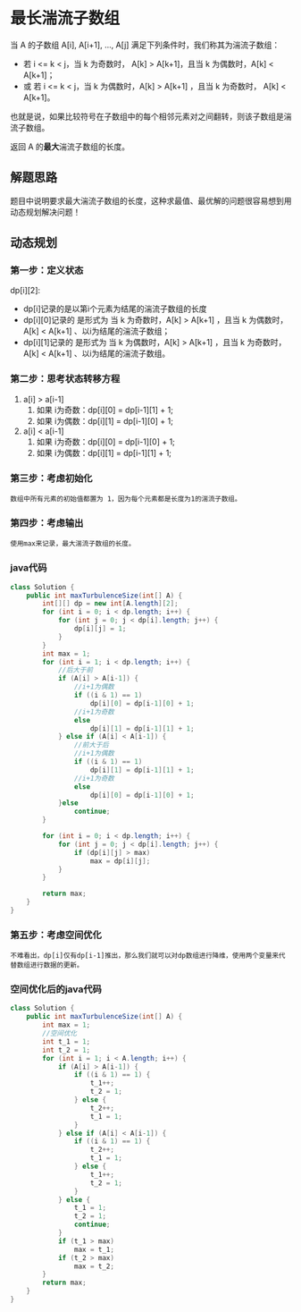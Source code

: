 # 最长湍流子数组
当 A 的子数组 A[i], A[i+1], ..., A[j] 满足下列条件时，我们称其为湍流子数组：

- 若 i <= k < j，当 k 为奇数时， A[k] > A[k+1]，且当 k 为偶数时，A[k] < A[k+1]；
- 或 若 i <= k < j，当 k 为偶数时，A[k] > A[k+1] ，且当 k 为奇数时， A[k] < A[k+1]。  

也就是说，如果比较符号在子数组中的每个相邻元素对之间翻转，则该子数组是湍流子数组。

返回 A 的**最大**湍流子数组的长度。
## 解题思路
题目中说明要求最大湍流子数组的长度，这种求最值、最优解的问题很容易想到用动态规划解决问题！
## 动态规划
### 第一步：定义状态
dp[i][2]:
- dp[i]记录的是以第i个元素为结尾的湍流子数组的长度
- dp[i][0]记录的 是形式为 当 k 为奇数时，A[k] > A[k+1] ，且当 k 为偶数时，A[k] < A[k+1] 、以i为结尾的湍流子数组；
- dp[i][1]记录的 是形式为 当 k 为偶数时，A[k] > A[k+1] ，且当 k 为奇数时，A[k] < A[k+1] 、以i为结尾的湍流子数组。
### 第二步：思考状态转移方程
1. a[i] > a[i-1]
   1. 如果 i为奇数：dp[i][0] = dp[i-1][1] + 1;
   2. 如果 i为偶数：dp[i][1] = dp[i-1][0] + 1;
2. a[i] < a[i-1]
   1. 如果 i为奇数：dp[i][0] = dp[i-1][0] + 1;
   2. 如果 i为偶数：dp[i][1] = dp[i-1][1] + 1;
### 第三步：考虑初始化
    数组中所有元素的初始值都置为 1，因为每个元素都是长度为1的湍流子数组。
### 第四步：考虑输出
    使用max来记录，最大湍流子数组的长度。
### java代码
```java
class Solution {
    public int maxTurbulenceSize(int[] A) {
        int[][] dp = new int[A.length][2];
        for (int i = 0; i < dp.length; i++) {
            for (int j = 0; j < dp[i].length; j++) {
                dp[i][j] = 1;
            }
        }
        int max = 1;
        for (int i = 1; i < dp.length; i++) {
            //后大于前
            if (A[i] > A[i-1]) {
                //i+1为偶数
                if ((i & 1) == 1)
                    dp[i][0] = dp[i-1][0] + 1;
                //i+1为奇数
                else
                    dp[i][1] = dp[i-1][1] + 1;
            } else if (A[i] < A[i-1]) {
                //前大于后
                //i+1为偶数
                if ((i & 1) == 1)
                    dp[i][1] = dp[i-1][1] + 1;
                //i+1为奇数
                else
                    dp[i][0] = dp[i-1][0] + 1;
            }else
                continue;
        }

        for (int i = 0; i < dp.length; i++) {
            for (int j = 0; j < dp[i].length; j++) {
                if (dp[i][j] > max)
                    max = dp[i][j];
            }
        }

        return max;
    }
}
```
### 第五步：考虑空间优化
    不难看出，dp[i]仅有dp[i-1]推出，那么我们就可以对dp数组进行降维，使用两个变量来代替数组进行数据的更新。
### 空间优化后的java代码
```java
class Solution {
    public int maxTurbulenceSize(int[] A) {
        int max = 1;
        //空间优化
        int t_1 = 1;
        int t_2 = 1;
        for (int i = 1; i < A.length; i++) {
            if (A[i] > A[i-1]) {
                if ((i & 1) == 1) {
                    t_1++;
                    t_2 = 1;
                } else {
                    t_2++;
                    t_1 = 1;
                }
            } else if (A[i] < A[i-1]) {
                if ((i & 1) == 1) {
                    t_2++;
                    t_1 = 1;
                } else {
                    t_1++;
                    t_2 = 1;
                }
            } else {
                t_1 = 1;
                t_2 = 1;
                continue;
            }
            if (t_1 > max)
                max = t_1;
            if (t_2 > max)
                max = t_2;
        }
        return max;
    }
}
```